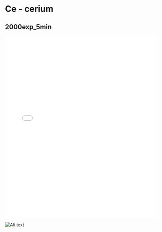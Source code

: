 # Ce - cerium

## 2000exp_5min

<iframe src="../Ce_2000exp_5min.html" width="100%" height="600px" frameborder="0"></iframe>

![Alt text](Ce_2000exp_5min.png)

